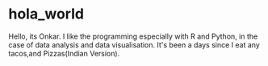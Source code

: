 # hola_world 
Hello, its Onkar.
I like the programming especially with R and Python, in the case of data analysis and data visualisation.
It's been a days since I eat any tacos,and Pizzas(Indian Version).
